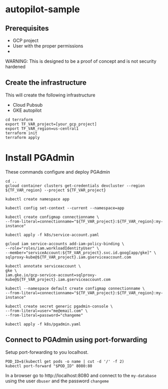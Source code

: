 # autopilot-sample

## Prerequisites
* GCP project
* User with the proper permissions
* 

WARNING: This is designed to be a proof of concept and is not security hardened

## Create the infrastructure 
This will create the following infrastructure
* Cloud Pubsub
* GKE autopilot

```
cd terraform
export TF_VAR_project=[your_gcp_project]
export TF_VAR_region=us-central1
terraform init
terraform apply
```

# Install PGAdmin 
These commands configure and deploy PGAdmin
```
cd ..
gcloud container clusters get-credentials devcluster --region ${TF_VAR_region} --project ${TF_VAR_project}

kubectl create namespace app

kubectl config set-context --current --namespace=app

kubectl create configmap connectionname \
--from-literal=connectionname="${TF_VAR_project}:${TF_VAR_region}:my-instance"

kubectl apply -f k8s/service-account.yaml

gcloud iam service-accounts add-iam-policy-binding \
--role="roles/iam.workloadIdentityUser" \
--member="serviceAccount:${TF_VAR_project}.svc.id.goog[app/gke]" \
sqlproxy-kube@${TF_VAR_project}.iam.gserviceaccount.com

kubectl annotate serviceaccount \
gke \
iam.gke.io/gcp-service-account=sqlproxy-kube@${TF_VAR_project}.iam.gserviceaccount.com

kubectl --namespace default create configmap connectionname \
--from-literal=connectionname="${TF_VAR_project}:${TF_VAR_region}:my-instance"

kubectl create secret generic pgadmin-console \
--from-literal=user="me@email.com" \
--from-literal=password="changeme"

kubectl apply -f k8s/pgadmin.yaml
```

## Connect to PGAdmin using port-forwarding
Setup port-forwarding to you localhost.
```
POD_ID=$(kubectl get pods -o name | cut -d '/' -f 2)
kubectl port-forward "$POD_ID" 8080:80
```

In a browser go to http://localhost:8080 and connect to the `my-database` using the user `dbuser` and the password `changeme`
